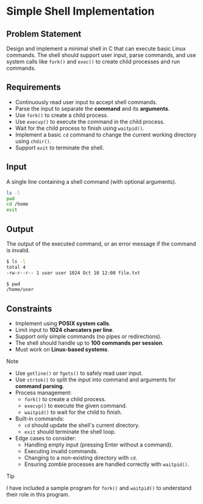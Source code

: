 # Simple Shell Implementation

## Problem Statement

Design and implement a minimal shell in C that can execute basic Linux commands. The shell should support user input, parse commands, and use system calls like `fork()` and `exec()` to create child processes and run commands.

## Requirements

- Continuously read user input to accept shell commands.
- Parse the input to separate the **command** and its **arguments**.
- Use `fork()` to create a child process.
- Use `execvp()` to execute the command in the child process.
- Wait for the child process to finish using `waitpid()`.
- Implement a basic `cd` command to change the current working directory using `chdir()`.
- Support `exit` to terminate the shell.

## Input

A single line containing a shell command (with optional arguments).

```bash
ls -l
pwd
cd /home
exit
```

## Output

The output of the executed command, or an error message if the command is invalid.

```bash
$ ls -l
total 4
-rw-r--r-- 1 user user 1024 Oct 10 12:00 file.txt
```

```bash
$ pwd
/home/user
```

## Constraints

- Implement using **POSIX system calls**.
- Limit input to **1024 charcaters per line**.
- Support only simple commands (no pipes or redirections).
- The shell should handle up to **100 commands per session**.
- Must work on **Linux-based systems**.

> [!NOTE]
>
> - Use `getline()` or `fgets()` to safely read user input.
> - Use `strtok()` to split the input into command and arguments for **command parsing**.
> - Process management:
>   - `fork()` to create a child process.
>   - `execvp()` to execute the given command.
>   - `waitpid()` to wait for the child to finish.
> - Built-in commands:
>   - `cd` should update the shell's current directory.
>   - `exit` should terminate the shell loop.
> - Edge cases to consider:
>   - Handling empty input (pressing Enter without a command).
>   - Executing invalid commands.
>   - Changing to a non-existing directory with `cd`.
>   - Ensuring zombie processes are handled correctly with `waitpid()`.

> [!TIP]
> I have included a sample program for `fork()` and `waitpid()` to understand their role in this program.
